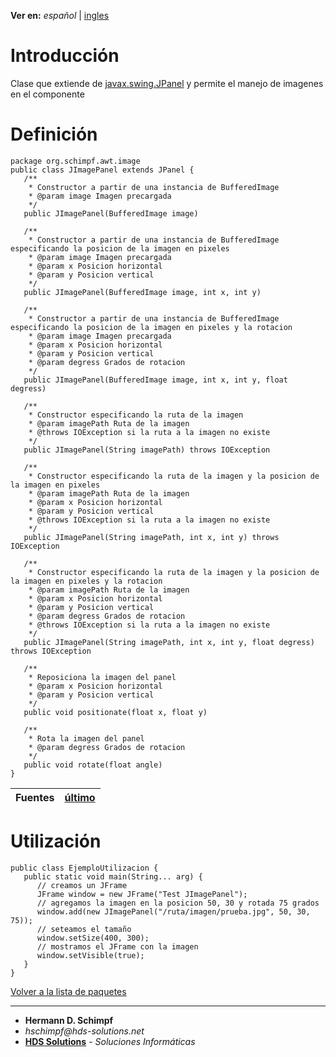 **Ver en:** _español_ | [ingles](http://code.google.com/p/javaclassesrepository/wiki/JImagePanel?tm=6&wl=en)

# Introducción #
Clase que extiende de [javax.swing.JPanel](http://docs.oracle.com/javase/6/docs/api/javax/swing/JPanel.html) y permite el manejo de imagenes en el componente
# Definición #
```
package org.schimpf.awt.image
public class JImagePanel extends JPanel {
   /**
    * Constructor a partir de una instancia de BufferedImage
    * @param image Imagen precargada
    */
   public JImagePanel(BufferedImage image)

   /**
    * Constructor a partir de una instancia de BufferedImage especificando la posicion de la imagen en pixeles
    * @param image Imagen precargada
    * @param x Posicion horizontal
    * @param y Posicion vertical
    */
   public JImagePanel(BufferedImage image, int x, int y)

   /**
    * Constructor a partir de una instancia de BufferedImage especificando la posicion de la imagen en pixeles y la rotacion
    * @param image Imagen precargada
    * @param x Posicion horizontal
    * @param y Posicion vertical
    * @param degress Grados de rotacion
    */
   public JImagePanel(BufferedImage image, int x, int y, float degress)

   /**
    * Constructor especificando la ruta de la imagen
    * @param imagePath Ruta de la imagen
    * @throws IOException si la ruta a la imagen no existe
    */
   public JImagePanel(String imagePath) throws IOException

   /**
    * Constructor especificando la ruta de la imagen y la posicion de la imagen en pixeles
    * @param imagePath Ruta de la imagen
    * @param x Posicion horizontal
    * @param y Posicion vertical
    * @throws IOException si la ruta a la imagen no existe
    */
   public JImagePanel(String imagePath, int x, int y) throws IOException

   /**
    * Constructor especificando la ruta de la imagen y la posicion de la imagen en pixeles y la rotacion
    * @param imagePath Ruta de la imagen
    * @param x Posicion horizontal
    * @param y Posicion vertical
    * @param degress Grados de rotacion
    * @throws IOException si la ruta a la imagen no existe
    */
   public JImagePanel(String imagePath, int x, int y, float degress) throws IOException

   /**
    * Reposiciona la imagen del panel
    * @param x Posicion horizontal
    * @param y Posicion vertical
    */
   public void positionate(float x, float y)

   /**
    * Rota la imagen del panel
    * @param degress Grados de rotacion
    */
   public void rotate(float angle)
}
```
| **Fuentes** | [último](http://code.google.com/p/javaclassesrepository/source/browse/Trunk/awt/src/org/schimpf/awt/image/JImagePanel.java) |
|:------------|:----------------------------------------------------------------------------------------------------------------------------|

# Utilización #
```
public class EjemploUtilizacion {
   public static void main(String... arg) {
      // creamos un JFrame
      JFrame window = new JFrame("Test JImagePanel");
      // agregamos la imagen en la posicion 50, 30 y rotada 75 grados
      window.add(new JImagePanel("/ruta/imagen/prueba.jpg", 50, 30, 75));
      // seteamos el tamaño
      window.setSize(400, 300);
      // mostramos el JFrame con la imagen
      window.setVisible(true);
   }
}
```

[Volver a la lista de paquetes](http://code.google.com/p/javaclassesrepository/wiki/packages?tm=6&wl=es)

---

  * **Hermann D. Schimpf**
  * _hschimpf@hds-solutions.net_
  * **[HDS Solutions](http://hds-solutions.net)** - _Soluciones Informáticas_